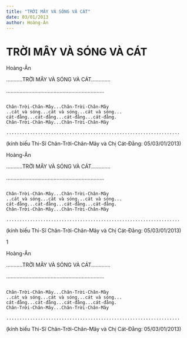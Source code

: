 ```yaml
---
title: "TRỜI MÂY VÀ SÓNG VÀ CÁT"
date: 03/01/2013
author: Hoàng-Ân
---
```


# TRỜI MÂY VÀ SÓNG VÀ CÁT

Hoàng-Ân


...........TRỜI MÂY VÀ SÓNG VÀ CÁT.............


..................................................................
~~~~~~~~~~~~~~~~~~~~~~~~~~

Chân-Trời-Chân-Mây...Chân-Trời-Chân-Mây
..cát và sóng...cát và sóng...cát và sóng...
cát-đằng...cát-đằng...cát-đằng...cát-đằng.
Chân-Trời-Chân-Mây...Chân-Trời-Chân-Mây

..................................................................
~~~~~~~~~~~~~~~~~~~~~~~~~~~

(kính biếu Thi-Sĩ Chân-Trời-Chân-Mây và
 Chị Cát-Đằng: 05/03/01/2013)

Hoàng-Ân


...........TRỜI MÂY VÀ SÓNG VÀ CÁT.............


..................................................................
~~~~~~~~~~~~~~~~~~~~~~~~~~

Chân-Trời-Chân-Mây...Chân-Trời-Chân-Mây
..cát và sóng...cát và sóng...cát và sóng...
cát-đằng...cát-đằng...cát-đằng...cát-đằng.
Chân-Trời-Chân-Mây...Chân-Trời-Chân-Mây

..................................................................
~~~~~~~~~~~~~~~~~~~~~~~~~~~

(kính biếu Thi-Sĩ Chân-Trời-Chân-Mây và
 Chị Cát-Đằng: 05/03/01/2013)

1



Hoàng-Ân


...........TRỜI MÂY VÀ SÓNG VÀ CÁT.............


..................................................................
~~~~~~~~~~~~~~~~~~~~~~~~~~

Chân-Trời-Chân-Mây...Chân-Trời-Chân-Mây
..cát và sóng...cát và sóng...cát và sóng...
cát-đằng...cát-đằng...cát-đằng...cát-đằng.
Chân-Trời-Chân-Mây...Chân-Trời-Chân-Mây

..................................................................
~~~~~~~~~~~~~~~~~~~~~~~~~~~

(kính biếu Thi-Sĩ Chân-Trời-Chân-Mây và
 Chị Cát-Đằng: 05/03/01/2013)

